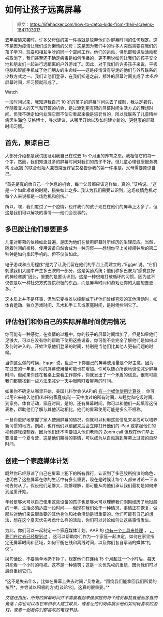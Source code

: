 # 如何让孩子远离屏幕

> 原文：<https://lifehacker.com/how-to-detox-kids-from-their-screens-1847103017>

去年疫情来袭时，许多父母做的第一件事就是放弃他们对屏幕时间的任何规定。这不是因为疫情让我们成为懒惰的父母；这是因为我们中的许多人突然需要在我们的孩子学习、玩耍和相互争吵的同一个空间工作。他们的运动、俱乐部和课后活动都被取消了，我们甚至还不确定病毒是如何传播的，更不用说如何让我们的孩子安全地和朋友们一起进行远距离的户外游戏了。因此，对于我们的许多孩子来说，平板电脑和智能手机成了他们朋友的生命线——这是疫情没有夺走的他们与外界联系的少数方式之一。我们让他们登录，在我们知道之前，额外的屏幕时间变成了*太多的*屏幕时间，坏习惯就形成了。

Watch

一段时间以来，我知道我自己 10 岁的孩子的屏幕时间失去了控制，我决定暑假，伴随着宜人的天气和野营的机会，是过渡到更有限的屏幕时间生活方式的理想时间。但我不确定如何处理它而不使它看起来像是惩罚性的，所以我联系了儿童精神病医生海伦·艾格博士，寻求建议，从哪里开始以及如何建立新的、更健康的屏幕时间习惯。

## 首先，原谅自己

大部分介绍都是我试图证明我自己在过去 15 个月里的养育之恩。我相信它的每一个字，然而，我们知道过多的屏幕时间对我们的孩子不好。但儿童心理健康服务机构 [小水獭](https://www.littleotterhealth.com/) 的联合创始人兼首席医疗官艾格告诉我的第一件事是，父母需要原谅自己。

“首先是真的给自己一个休息的机会，每个父母都应该这样做，真的，”艾格说。“这是一个如此艰难的时期，损失如此之多...我认为我们需要认识到，这场疫情危机对每个人来说都是一场危机和创伤。”

所以，嘿，我们度过了一个疫情，也许我们的孩子现在在他们的屏幕上太多了，但这是我们可以解决的事情——他们会没事的。

## 多巴胺让他们想要更多

儿童对屏幕的依赖如此普遍，是因为他们在使用屏幕时所经历的生理反应。当然，随着时间的推移，使用设备自然会成为一种习惯——想想你早上关掉闹钟后的第二秒钟是如何拿起手机的。但不仅仅如此。

电子游戏和应用程序“是为了让我们留在他们的平台上而建立的，”Egger 说。“它们刺激我们大脑中产生多巴胺的一部分，这是奖励系统；他们称多巴胺为“感觉良好的神经递质”因此，重要的是要认识到，这是一种很难打破循环的习惯，因为这不仅仅是以一种社交方式提供积极的东西，而是屏幕时间和游戏让你的大脑想要更多。"

这本质上并不是坏事，但当它变得难以控制或干扰他们曾经喜欢的其他活动时，如体育运动、独立游戏时间、艺术和手工艺或家庭时间，是时候控制它了。

## 评估他们和你自己的实际屏幕时间使用情况

你可能有一种感觉，在疫情的过程中，你的孩子的屏幕时间增加了，但是如果他们足够大，可以在没有你的帮助下使用这些设备，你可能不会完全了解他们是如何以及何时进入的。开始注意他们登录的时间，特别是当他们比其他人更有问题的时候。

当你这么做的时候，Egger 说，盘点一下你自己的屏幕使用量是个好主意，因为在过去的一年里，你的屏幕使用量可能也在增加。你可以随心所欲地谈论减少屏幕时间，但如果你还在餐桌上查看工作邮件，你就发出了一个矛盾的信息。很有可能我们都能找到一些方法来减少一天中眼睛盯着屏幕的时间。

如果你不确定从哪里开始，美国儿科学会(AAP)的 [有一个媒体使用计算器](https://www.healthychildren.org/English/media/Pages/default.aspx#calculator) ，你可以用它来输入他们(和任何家庭成员)一天中度过的所有时间，从睡觉和吃饭时间，到家务，体育活动，家庭时间，是的，还有屏幕时间。你可以和他们一起填写这份表格，帮助他们了解与其他活动相比，他们的屏幕使用可能是多么不相称。

一旦你更好地掌握了家人使用屏幕的情况，你就可以利用这些信息来寻找可以培养新习惯的地方。例如，也许他们以前醒来后会立即打开他们的 iPad 或拿起他们的视频游戏控制器，因为他们还不需要加入他们老师的 Zoom call 但现在他们早上要准备一个夏令营，这是他们期待的事情，可以成为从自动跳到屏幕上过渡的自然时间。

## 创建一个家庭媒体计划

既然你已经原谅了自己在屏幕上犯下的所有罪行，认识到了多巴胺所扮演的角色，也明白了这些屏幕在你的生活中有多么重要，现在是时候让每个人都来讨论一下该何去何从了。假设他们足够大，能够理解，那可能从向他们承认我们最初是如何来到这里开始。

年龄足够大可以自己使用这些设备的孩子也足够大可以理解我们刚刚经历了地狱般的一年，生活必须适应一段时间——但现在我们处于一种情况，事情正在恢复，做那些对他们来说很重要的其他身体和社会活动是很重要的。他们可能有自己的想法，想在这个夏天优先考虑什么样的活动，你们可以讨论如何让这些事情发生。

为此，你们可以一起制定一个家庭媒体计划。AAP 的 [也有一个工具来处理](https://www.healthychildren.org/English/media/Pages/default.aspx#wizard) ， [，我们在过去已经提到过](https://lifehacker.com/gain-control-over-screen-time-this-summer-with-a-family-1826928336) 。这可以帮助你们作为一个家庭一起决定，如何在家里指定无屏幕时间和区域，如何平衡在线和离线时间，以及你们各自承诺的媒体“礼仪”。

换句话说，不要简单地扔下锤子，规定他们在连续 15 个月超过一个小时后，每天只能看一个小时的电视。这不是一种惩罚；这是一次优先权的重组，因为我们可以最终重组它们。

“这不是失去什么，比如在屏幕上失去时间，”艾格说。“围绕我们能拿回我们所爱的东西*，并尝试以积极的方式[谈论它]，这真的很重要。”*

*艾格还指出，所有的屏幕时间并不需要看起来像家庭的每个成员都独自退到各自的角落；你也可以用它来和家人建立联系，或者让他们向你展示他们如何玩喜欢的游戏，或者一起看你们都喜欢的电视节目。*